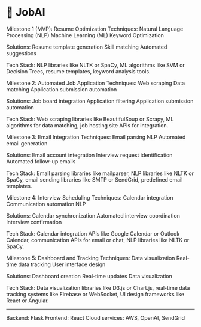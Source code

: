 # 🤖 JobAI


Milestone 1 (MVP): Resume Optimization
Techniques:
Natural Language Processing (NLP)
Machine Learning (ML)
Keyword Optimization



Solutions:
Resume template generation
Skill matching
Automated suggestions



Tech Stack: NLP libraries like NLTK or SpaCy, ML algorithms like SVM or Decision Trees, resume templates, keyword analysis tools.



Milestone 2: Automated Job Application
Techniques:
Web scraping
Data matching
Application submission automation



Solutions:
Job board integration
Application filtering
Application submission automation



Tech Stack: Web scraping libraries like BeautifulSoup or Scrapy, ML algorithms for data matching, job hosting site APIs for integration.



Milestone 3: Email Integration
Techniques:
Email parsing
NLP
Automated email generation



Solutions:
Email account integration
Interview request identification
Automated follow-up emails



Tech Stack: Email parsing libraries like mailparser, NLP libraries like NLTK or SpaCy, email sending libraries like SMTP or SendGrid, predefined email templates.



Milestone 4: Interview Scheduling
Techniques:
Calendar integration
Communication automation
NLP



Solutions:
Calendar synchronization
Automated interview coordination
Interview confirmation



Tech Stack: Calendar integration APIs like Google Calendar or Outlook Calendar, communication APIs for email or chat, NLP libraries like NLTK or SpaCy.



Milestone 5: Dashboard and Tracking
Techniques:
Data visualization
Real-time data tracking
User interface design



Solutions:
Dashboard creation
Real-time updates
Data visualization



Tech Stack: Data visualization libraries like D3.js or Chart.js, real-time data tracking systems like Firebase or WebSocket, UI design frameworks like React or Angular.



_______________________________________________
Backend: Flask
Frontend: React
Cloud services: AWS, OpenAI, SendGrid
